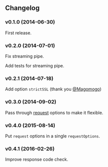 ## Changelog

### v0.1.0 (2014-06-30)

First release.

### v0.2.0 (2014-07-01)

Fix streaming pipe.

Add tests for streaming pipe.

### v0.2.1 (2014-07-18)

Add option `strictSSL` (thank you [@Magomogo](https://github.com/Magomogo))

### v0.3.0 (2014-09-02)

Pass through [request](https://github.com/mikeal/request) options to make it flexible.

### v0.4.0 (2015-08-14)

Put `request` options in a single `requestOptions`.

### v0.4.1 (2016-02-26)

Improve response code check.